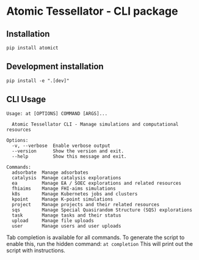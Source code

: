 # Atomic Tessellator - CLI package

## Installation
```
pip install atomict
```

## Development installation
```
pip install -e ".[dev]"
```

## CLI Usage
```
Usage: at [OPTIONS] COMMAND [ARGS]...

  Atomic Tessellator CLI - Manage simulations and computational resources

Options:
  -v, --verbose  Enable verbose output
  --version      Show the version and exit.
  --help         Show this message and exit.

Commands:
  adsorbate  Manage adsorbates
  catalysis  Manage catalysis explorations
  ea         Manage EA / SOEC explorations and related resources
  fhiaims    Manage FHI-aims simulations
  k8s        Manage Kubernetes jobs and clusters
  kpoint     Manage K-point simulations
  project    Manage projects and their related resources
  sqs        Manage Special Quasirandom Structure (SQS) explorations
  task       Manage tasks and their status
  upload     Manage file uploads
  user       Manage users and user uploads

```
Tab completion is available for all commands. To generate the script to enable this, run the hidden command:
```at completion```
This will print out the script with instructions.

